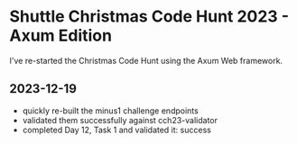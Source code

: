 # Shuttle Christmas Code Hunt 2023 - Axum Edition

I've re-started the Christmas Code Hunt using the Axum Web framework.

## 2023-12-19
- quickly re-built the minus1 challenge endpoints
- validated them successfully against cch23-validator
- completed Day 12, Task 1 and validated it: success